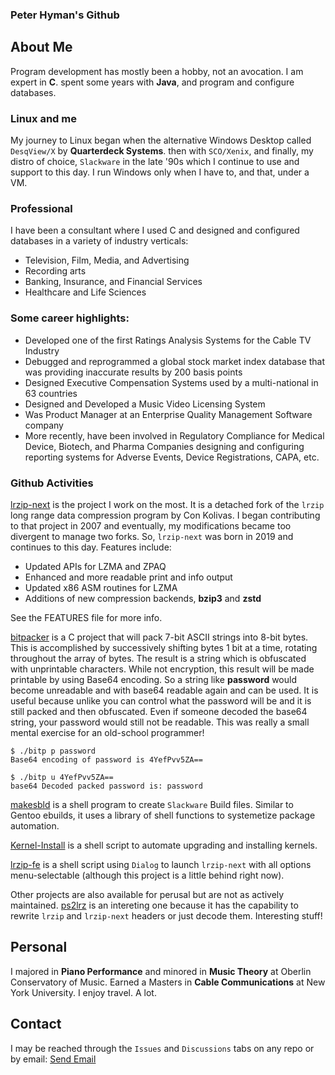 ### Peter Hyman's Github

## About Me
Program development has mostly been a hobby, not an avocation. I am expert in **C**. spent some years with **Java**, and program and configure databases. 

### Linux and me
My journey to Linux began when the alternative Windows Desktop called `DesqView/X` by **Quarterdeck Systems**. then with `SCO/Xenix`, and finally, my distro of choice, `Slackware` in the late '90s which I continue to use and support to this day. I run Windows only when I have to, and that, under a VM.

### Professional
I have been a consultant where I used C and designed and configured databases in a variety of industry verticals:
* Television, Film, Media, and Advertising
* Recording arts
* Banking, Insurance, and Financial Services
* Healthcare and Life Sciences

### Some career highlights:
* Developed one of the first Ratings Analysis Systems for the Cable TV Industry
* Debugged and reprogrammed a global stock market index database that was providing inaccurate results by 200 basis points
* Designed Executive Compensation Systems used by a multi-national in 63 countries
* Designed and Developed a Music Video Licensing System
* Was Product Manager at an Enterprise Quality Management Software company
* More recently, have been involved in Regulatory Compliance for Medical Device, Biotech, and Pharma Companies designing and configuring reporting systems for Adverse Events, Device Registrations, CAPA, etc.

### Github Activities
[lrzip-next](https://github.com/pete4abw/lrzip-next) is the project I work on the most. It is a detached fork of the `lrzip` long range data compression program by Con Kolivas. I began contributing to that project in 2007 and eventually, my modifications became too divergent to manage two forks. So, `lrzip-next` was born in 2019 and continues to this day. Features include:
* Updated APIs for LZMA and ZPAQ
* Enhanced and more readable print and info output
* Updated x86 ASM routines for LZMA
* Additions of new compression backends, **bzip3** and **zstd**

See the FEATURES file for more info.

[bitpacker](https://github.com/pete4abw/bitpacker) is a C project that will pack 7-bit ASCII strings into 8-bit bytes. This is accomplished by successively shifting bytes 1 bit at a time, rotating throughout the array of bytes. The result is a string which is obfuscated with unprintable characters. While not encryption, this result will be made printable by using Base64 encoding. So a string like **password** would become unreadable and with base64 readable again and can be used. It is useful because unlike you can control what the password will be and it is still packed and then obfuscated. Even if someone decoded the base64 string, your password would still not be readable. This was really a small mental exercise for an old-school programmer!
```
$ ./bitp p password
Base64 encoding of password is 4YefPvv5ZA==

$ ./bitp u 4YefPvv5ZA==
base64 Decoded packed password is: password
```

[makesbld](https://github.com/pete4abw/makesbld) is a shell program to create `Slackware` Build files. Similar to Gentoo ebuilds, it uses a library of shell functions to systemetize package automation.

[Kernel-Install](https://github.com/pete4abw/Kernel-Install) is a shell script to automate upgrading and installing kernels.

[lrzip-fe](https://github.com/pete4abw/lrzip-fe) is a shell script using `Dialog` to launch `lrzip-next` with all options menu-selectable (although this project is a little behind right now).

Other projects are also available for perusal but are not as actively maintained. [ps2lrz](https://github.com/pete4abw/ps2lrz) is an intereting one because it has the capability to rewrite `lrzip` and `lrzip-next` headers or just decode them. Interesting stuff!

## Personal
I majored in **Piano Performance** and minored in **Music Theory** at Oberlin Conservatory of Music. Earned a Masters in **Cable Communications** at New York University.
I enjoy travel. A lot.

## Contact
I may be reached through the `Issues` and `Discussions` tabs on any repo or by email: <a href="mailto:pete@peterhyman.com?subject=Mail from Github Profile">Send Email</a>
